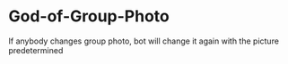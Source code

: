 # God-of-Group-Photo
If anybody changes group photo, bot will change it again with the picture predetermined